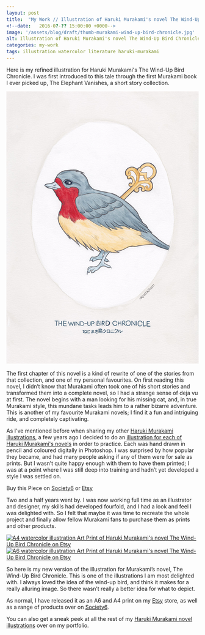 ```yaml
---
layout: post
title:  "My Work // Illustration of Haruki Murakami's novel The Wind-Up Bird Chronicle"
<!--date: 	2016-0?-?? 15:00:00 +0000-->
image: '/assets/blog/draft/thumb-murakami-wind-up-bird-chronicle.jpg'
alt: Illustration of Haruki Murakami's novel The Wind-Up Bird Chronicle by illustrator / artist Karen Muray of A Rose Cast
categories: my-work
tags: illustration watercolor literature haruki-murakami
---
```


<p class="intro">Here is my refined illustration for Haruki Murakami's The Wind-Up Bird Chronicle. I was first introduced to this tale through the first Murakami book I ever picked up, The Elephant Vanishes, a short story collection.</p>

![Watercolor illustration of Haruki Murakami's novel The Wind-Up Bird Chronicle by illustrator / artist Karen Muray of A Rose Cast](/assets/folio/murakami/illustration-murakami-windupbirdchroncle.jpg "Watercolor illustration of Haruki Murakami's novel The Wind-Up Bird Chronicle by illustrator / artist Karen Muray of A Rose Cast")

The first chapter of this novel is a kind of rewrite of one of the stories from that collection, and one of my personal favourites. On first reading this novel, I didn’t know that Murakami often took one of his short stories and transformed them into a complete novel, so I had a strange sense of deja vu at first. The novel begins with a man looking for his missing cat, and, in true Murakami style, this mundane tasks leads him to a rather bizarre adventure. This is another of my favourite Murakami novels; I find it a fun and intriguing ride, and completely captivating.

As I've mentioned before when sharing my other [Haruki Murakami illustrations](/tag/Haruki-Murakami/ "Watercolour Illustration for Haruki Murakami's Novels"), a few years ago I decided to do an [illustration for each of Haruki Murakami's novels](http://www.akaihane.co.uk/post/54588755092/haruki-murakami "The original Haruki Murakami novel illustrations") in order to practice. Each was hand drawn in pencil and coloured digitally in Photoshop. I was surprised by how popular they became, and had many people asking if any of them were for sale as prints. But I wasn’t quite happy enough with them to have them printed; I was at a point where I was still deep into training and hadn’t yet developed a style I was settled on.

<div class="highlight">
  <p>Buy <span class="the">this</span> Piece <span class="the">on</span>
    <a href="https://society6.com/product/LINK" title="Buy Watercolor illustration of Haruki Murakami's novel The Wind-Up Bird Chronicle on the A Rose Cast Society6 store">Society6</a>
    <span class="the">or</span>
    <a href="https://www.etsy.com/shop/ARoseCast?section_id=18192366" title="Buy Watercolor illustration of Haruki Murakami's novel The Wind-Up Bird Chronicle on the A Rose Cast Etsy store">Etsy</a>
  </p>
</div>

Two and a half years went by. I was now working full time as an illustrator and designer, my skills had developed fourfold, and I had a look and feel I was delighted with. So I felt that maybe it was time to recreate the whole project and finally allow fellow Murakami fans to purchase them as prints and other products.

<div class="row">
	<div class="col-md-6">
		<a href="https://www.etsy.com/shop/ARoseCast?section_id=18192366" title="A4 watercolor illustration Art Print of Haruki Murakami's novel The Wind-Up Bird Chronicle on Etsy"><img src="/assets/blog/draft/a4-illustration-murakami-windup-bird-chroncle.jpg" alt="A4 watercolor illustration Art Print of Haruki Murakami's novel The Wind-Up Bird Chronicle on Etsy"></a>
	</div>
	<div class="col-md-6">
		<a href="https://www.etsy.com/shop/ARoseCast?section_id=18192366" title="A6 watercolor illustration Art Print of Haruki Murakami's novel The Wind-Up Bird Chronicle on Etsy"><img src="/assets/blog/draft/a6-illustration-murakami-windup-bird-chroncle.jpg" alt="A6 watercolor illustration Art Print of Haruki Murakami's novel The Wind-Up Bird Chronicle on Etsy"></a>
	</div>
</div>

So here is my new version of the illustration for Murakami’s novel, The Wind-Up Bird Chronicle. This is one of the illustrations I am most delighted with. I always loved the idea of the wind-up bird, and think it makes for a really alluring image. So there wasn’t really a better idea for what to depict.

As normal, I have released it as an A6 and A4 print on my [Etsy](https://www.etsy.com/shop/ARoseCast?section_id=18192366 "Watercolour Illustration for Haruki Murakami's The Wind-Up Bird Chronicle on Esty") store, as well as a range of products over on [Society6](LINK "Watercolour Illustration for Haruki Murakami's The Wind-Up Bird Chronicle on Esty").

You can also get a sneak peek at all the rest of my <a href="/project/illustration-murakami.html" title="Haruki Murakami novel watercolor illustrations by illustrator / artist Karen Muray of A Rose Cast">Haruki Murakami novel illustrations</a> over on my portfolio.